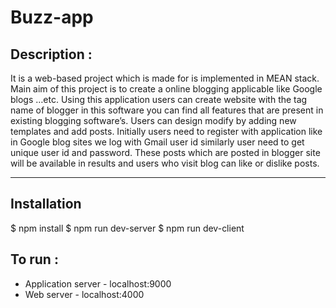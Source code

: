 # Buzz-app

## Description :
It is a web-based project which is made for is implemented in MEAN stack. Main aim of this project is to create a online blogging applicable like Google blogs …etc. Using this application users can create website with the tag name of blogger in this software you can find all features that are present in existing blogging software’s. Users can design modify by adding new templates and add posts. Initially users need to register with application like in Google blog sites we log with Gmail user id similarly user need to get unique user id and password. These posts which are posted in blogger site will be available in results and users who visit blog can like or dislike posts.

-----------------------------------

## Installation
$ npm install
$ npm run dev-server
$ npm run dev-client

## To run : 
* Application server - localhost:9000
* Web server - localhost:4000
